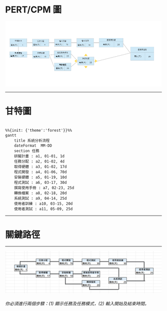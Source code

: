 # PERT/CPM 圖
![PERT/CPM 圖](image_PERT.png)

---
# 甘特圖
```mermaid

%%{init: {'theme':'forest'}}%%
gantt
    title 系統分析流程
    dateFormat  MM-DD
    section 任務
    研擬計畫 : a1, 01-01, 1d
    任務分配 : a2, 01-02, 4d
    取得硬體 : a3, 01-02, 17d
    程式開發 : a4, 01-06, 70d
    安裝硬體 : a5, 01-19, 10d
    程式測試 : a6, 03-17, 30d
    撰寫使用手冊 : a7, 02-23, 25d
    轉換檔案 : a8, 02-18, 20d
    系統測試 : a9, 04-14, 25d
    使用者訓練 : a10, 03-15, 20d
    使用者測試 : a11, 05-09, 25d

```
---
# 關鍵路徑
---
![CPM_img 圖](CPM_img.png)

###### 你必須進行兩個步驟：(1) 顯示任務及任務模式，(2) 輸入開始及結束時間。
